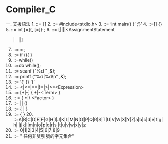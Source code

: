 # Compiler_C
一. 支援語法
1.<Program> ::= [<ProgramHead>]<MainFunction>
2. <ProgramHead> ::= #include<stdio.h>
3. <MainFunction> ::= ‘int main() {‘ <Block> ;‘}’
4. <Block> ::=[<VarDeclaration>] {<Statement>}
5. <VarDeclaration> ::= int <Identifier>[=<Number>]{, <Identifier>[=<Number>]} ;
6. <Statement> ::= 
[<VarDeclaration>|<WhileStatement>|<DoWhileStatement>|<ForStatement>|<AssignmentStatement
>|<WriteStatement>|<ReadStatement>]
7. <AssignmentStatement> ::=<Identifier> = <Expression>;
8. <IfStatement> ::= if (<Condition>){ <CompoundStatement>}
9. <WhileStatement> ::=while(<Condition>) <CompoundStatement>
10. <DoWhileStatement> ::=do <CompoundStatement> while(<Condition>);
11. <ReadStatement> ::= scanf ("%d " ,&<Identifier>);
12. <WriteStatement> ::= printf ("%d|%d\n" ,&<Identifier>);
13. <CompoundStatement> ::= ‘{‘ {<Statement>} ‘}’
14. <Condition> ::= <Expression> \<|<=|==|!=|>|>=\<Expression>
15. <Expression> ::= [+|-] <Term> { \+|-\<Term> }
16. <Term> :: = <Factor> { \*|/ \<Factor> }
17. <Factor> ::= <Identifier>|<Number>| (<Expression>)
18. <Identifier> ::= <Alpha> { <Alpha> | <Digit> }
19. <Number> ::= <Digit> { <Digit> }
20.<Alpha> ::=A|B|C|D|E|F|G|H|I|J|K|L|M|N|O|P|Q|R|S|T|U|V|W|X|Y|Z|a|b|c|d|e|f|g|h|i|j|k|l|m|n|o|p|q|r|s
|t|u|v|w|x|y|z
21. <Digit> ::= 0|1|2|3|4|5|6|7|8|9
22. <String> ::= " 任何非雙引號的字元集合"
